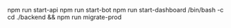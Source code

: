 npm run start-api
npm run start-bot
npm run start-dashboard
/bin/bash -c cd ./backend && npm run migrate-prod